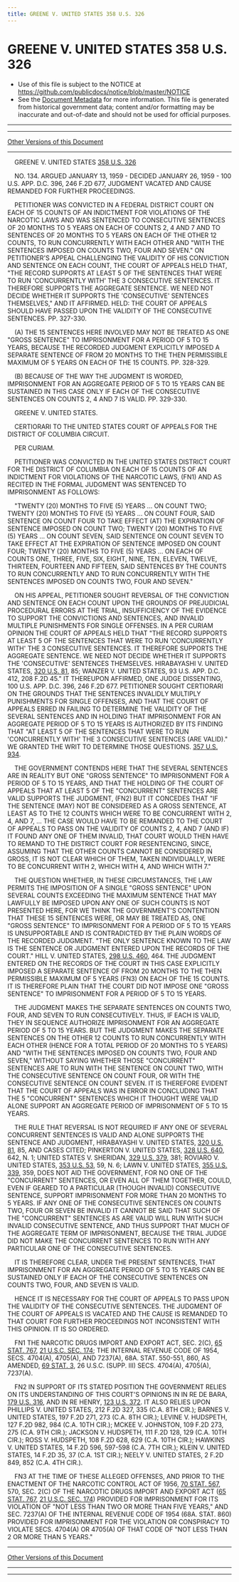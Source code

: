 ```yaml
---
title: GREENE V. UNITED STATES 358 U.S. 326
---
```


# GREENE V. UNITED STATES 358 U.S. 326

* Use of this file is subject to the NOTICE at https://github.com/publicdocs/notice/blob/master/NOTICE
* See the [Document Metadata](../../../index.md) for more information.
  This file is generated from historical government data; content and/or formatting may be inaccurate and out-of-date and should not be used for official purposes.

----------
----------

[Other Versions of this Document](https://publicdocs.github.io/go/links?ns=uslm-x&ref=%2Fus%2Fcourts%2Fscotus%2FusReporter%2F358%2F326)

----------

    GREENE V. UNITED STATES [358 U.S. 326][/us/courts/scotus/usReporter/358/326]

    NO. 134.  ARGUED JANUARY 13, 1959 - DECIDED JANUARY 26, 1959 - 100 U.S. APP. D.C. 396, 246 F.2D 677, JUDGMENT VACATED AND CAUSE REMANDED FOR FURTHER PROCEEDINGS.

    PETITIONER WAS CONVICTED IN A FEDERAL DISTRICT COURT ON EACH OF 15 COUNTS OF AN INDICTMENT FOR VIOLATIONS OF THE NARCOTIC LAWS AND WAS SENTENCED TO CONSECUTIVE SENTENCES OF 20 MONTHS TO 5 YEARS ON EACH OF COUNTS 2, 4 AND 7 AND TO SENTENCES OF 20 MONTHS TO 5 YEARS ON EACH OF THE OTHER 12 COUNTS, TO RUN CONCURRENTLY WITH EACH OTHER AND "WITH THE SENTENCES IMPOSED ON COUNTS TWO, FOUR AND SEVEN."  ON PETITIONER'S APPEAL CHALLENGING THE VALIDITY OF HIS CONVICTION AND SENTENCE ON EACH COUNT, THE COURT OF APPEALS HELD THAT, "THE RECORD SUPPORTS AT LEAST 5 OF THE SENTENCES THAT WERE TO RUN 'CONCURRENTLY WITH' THE 3 CONSECUTIVE SENTENCES.  IT THEREFORE SUPPORTS THE AGGREGATE SENTENCE.  WE NEED NOT DECIDE WHETHER IT SUPPORTS THE 'CONSECUTIVE' SENTENCES THEMSELVES," AND IT AFFIRMED.  HELD:  THE COURT OF APPEALS SHOULD HAVE PASSED UPON THE VALIDITY OF THE CONSECUTIVE SENTENCES.  PP. 327-330.

    (A)  THE 15 SENTENCES HERE INVOLVED MAY NOT BE TREATED AS ONE "GROSS SENTENCE" TO IMPRISONMENT FOR A PERIOD OF 5 TO 15 YEARS, BECAUSE THE RECORDED JUDGMENT EXPLICITLY IMPOSED A SEPARATE SENTENCE OF FROM 20 MONTHS TO THE THEN PERMISSIBLE MAXIMUM OF 5 YEARS ON EACH OF THE 15 COUNTS.  PP. 328-329.

    (B)  BECAUSE OF THE WAY THE JUDGMENT IS WORDED, IMPRISONMENT FOR AN AGGREGATE PERIOD OF 5 TO 15 YEARS CAN BE SUSTAINED IN THIS CASE ONLY IF EACH OF THE CONSECUTIVE SENTENCES ON COUNTS 2, 4 AND 7 IS VALID.  PP. 329-330.

    GREENE V. UNITED STATES.

    CERTIORARI TO THE UNITED STATES COURT OF APPEALS FOR THE DISTRICT OF COLUMBIA CIRCUIT.

    PER CURIAM.

    PETITIONER WAS CONVICTED IN THE UNITED STATES DISTRICT COURT FOR THE DISTRICT OF COLUMBIA ON EACH OF 15 COUNTS OF AN INDICTMENT FOR VIOLATIONS OF THE NARCOTIC LAWS, (FN1) AND AS RECITED IN THE FORMAL JUDGMENT WAS SENTENCED TO IMPRISONMENT AS FOLLOWS:

    "TWENTY (20) MONTHS TO FIVE (5) YEARS  ...  ON COUNT TWO; TWENTY (20) MONTHS TO FIVE (5) YEARS ...  ON COUNT FOUR, SAID SENTENCE ON COUNT FOUR TO TAKE EFFECT (AT) THE EXPIRATION OF SENTENCE IMPOSED ON COUNT TWO; TWENTY (20) MONTHS TO FIVE (5) YEARS  ...  ON COUNT SEVEN, SAID SENTENCE ON COUNT SEVEN TO TAKE EFFECT AT THE EXPIRATION OF SENTENCE IMPOSED ON COUNT FOUR; TWENTY (20) MONTHS TO FIVE (5) YEARS  ...  ON EACH OF COUNTS ONE, THREE, FIVE, SIX, EIGHT, NINE, TEN, ELEVEN, TWELVE, THIRTEEN, FOURTEEN AND FIFTEEN, SAID SENTENCES BY THE COUNTS TO RUN CONCURRENTLY AND TO RUN CONCURRENTLY WITH THE SENTENCES IMPOSED ON COUNTS TWO, FOUR AND SEVEN."

    ON HIS APPEAL, PETITIONER SOUGHT REVERSAL OF THE CONVICTION AND SENTENCE ON EACH COUNT UPON THE GROUNDS OF PREJUDICIAL PROCEDURAL ERRORS AT THE TRIAL, INSUFFICIENCY OF THE EVIDENCE TO SUPPORT THE CONVICTIONS AND SENTENCES, AND INVALID MULTIPLE PUNISHMENTS FOR SINGLE OFFENSES.  IN A PER CURIAM OPINION THE COURT OF APPEALS HELD THAT "THE RECORD SUPPORTS AT LEAST 5 OF THE SENTENCES THAT WERE TO RUN 'CONCURRENTLY WITH' THE 3 CONSECUTIVE SENTENCES.  IT THEREFORE SUPPORTS THE AGGREGATE SENTENCE.  WE NEED NOT DECIDE WHETHER IT SUPPORTS THE 'CONSECUTIVE' SENTENCES THEMSELVES.  HIRABAYASHI V. UNITED STATES, [320 U.S. 81][/us/courts/scotus/usReporter/320/81], 85; WANZER V. UNITED STATES, 93 U.S. APP. D.C. 412, 208 F.2D 45."  IT THEREUPON AFFIRMED, ONE JUDGE DISSENTING, 100 U.S. APP. D.C. 396, 246 F.2D 677.  PETITIONER SOUGHT CERTIORARI ON THE GROUNDS THAT THE SENTENCES INVALIDLY MULTIPLY PUNISHMENTS FOR SINGLE OFFENSES, AND THAT THE COURT OF APPEALS ERRED IN FAILING TO DETERMINE THE VALIDITY OF THE SEVERAL SENTENCES AND IN HOLDING THAT IMPRISONMENT FOR AN AGGREGATE PERIOD OF 5 TO 15 YEARS IS AUTHORIZED BY ITS FINDING THAT "AT LEAST 5 OF THE SENTENCES THAT WERE TO RUN 'CONCURRENTLY WITH' THE 3 CONSECUTIVE SENTENCES (ARE VALID)."  WE GRANTED THE WRIT TO DETERMINE THOSE QUESTIONS.  [357 U.S. 934][/us/courts/scotus/usReporter/357/934].

    THE GOVERNMENT CONTENDS HERE THAT THE SEVERAL SENTENCES ARE IN REALITY BUT ONE "GROSS SENTENCE" TO IMPRISONMENT FOR A PERIOD OF 5 TO 15 YEARS, AND THAT THE HOLDING OF THE COURT OF APPEALS THAT AT LEAST 5 OF THE "CONCURRENT" SENTENCES ARE VALID SUPPORTS THE JUDGMENT, (FN2) BUT IT CONCEDES THAT "IF THE SENTENCE (MAY) NOT BE CONSIDERED AS A GROSS SENTENCE, AT LEAST AS TO THE 12 COUNTS WHICH WERE TO BE CONCURRENT WITH 2, 4, AND 7,  ...  THE CASE WOULD HAVE TO BE REMANDED TO THE COURT OF APPEALS TO PASS ON THE VALIDITY OF COUNTS 2, 4, AND 7 (AND IF) IT FOUND ANY ONE OF THEM INVALID, THAT COURT WOULD THEN HAVE TO REMAND TO THE DISTRICT COURT FOR RESENTENCING, SINCE, ASSUMING THAT THE OTHER COUNTS CANNOT BE CONSIDERED IN GROSS, IT IS NOT CLEAR WHICH OF THEM, TAKEN INDIVIDUALLY, WERE TO BE CONCURRENT WITH 2, WHICH WITH 4, AND WHICH WITH 7."

    THE QUESTION WHETHER, IN THESE CIRCUMSTANCES, THE LAW PERMITS THE IMPOSITION OF A SINGLE "GROSS SENTENCE" UPON SEVERAL COUNTS EXCEEDING THE MAXIMUM SENTENCE THAT MAY LAWFULLY BE IMPOSED UPON ANY ONE OF SUCH COUNTS IS NOT PRESENTED HERE, FOR WE THINK THE GOVERNMENT'S CONTENTION THAT THESE 15 SENTENCES WERE, OR MAY BE TREATED AS, ONE "GROSS SENTENCE" TO IMPRISONMENT FOR A PERIOD OF 5 TO 15 YEARS IS UNSUPPORTABLE AND IS CONTRADICTED BY THE PLAIN WORDS OF THE RECORDED JUDGMENT.  "THE ONLY SENTENCE KNOWN TO THE LAW IS THE SENTENCE OR JUDGMENT ENTERED UPON THE RECORDS OF THE COURT."  HILL V. UNITED STATES, [298 U.S. 460][/us/courts/scotus/usReporter/298/460], 464.  THE JUDGMENT ENTERED ON THE RECORDS OF THE COURT IN THIS CASE EXPLICITLY IMPOSED A SEPARATE SENTENCE OF FROM 20 MONTHS TO THE THEN PERMISSIBLE MAXIMUM OF 5 YEARS (FN3) ON EACH OF THE 15 COUNTS.  IT IS THEREFORE PLAIN THAT THE COURT DID NOT IMPOSE ONE "GROSS SENTENCE" TO IMPRISONMENT FOR A PERIOD OF 5 TO 15 YEARS.

    THE JUDGMENT MAKES THE SEPARATE SENTENCES ON COUNTS TWO, FOUR, AND SEVEN TO RUN CONSECUTIVELY.  THUS, IF EACH IS VALID, THEY IN SEQUENCE AUTHORIZE IMPRISONMENT FOR AN AGGREGATE PERIOD OF 5 TO 15 YEARS.  BUT THE JUDGMENT MAKES THE SEPARATE SENTENCES ON THE OTHER 12 COUNTS TO RUN CONCURRENTLY WITH EACH OTHER (HENCE FOR A TOTAL PERIOD OF 20 MONTHS TO 5 YEARS) AND "WITH THE SENTENCES IMPOSED ON COUNTS TWO, FOUR AND SEVEN," WITHOUT SAYING WHETHER THOSE "CONCURRENT" SENTENCES ARE TO RUN WITH THE SENTENCE ON COUNT TWO, WITH THE CONSECUTIVE SENTENCE ON COUNT FOUR, OR WITH THE CONSECUTIVE SENTENCE ON COUNT SEVEN.  IT IS THEREFORE EVIDENT THAT THE COURT OF APPEALS WAS IN ERROR IN CONCLUDING THAT THE 5 "CONCURRENT" SENTENCES WHICH IT THOUGHT WERE VALID ALONE SUPPORT AN AGGREGATE PERIOD OF IMPRISONMENT OF 5 TO 15 YEARS.

    THE RULE THAT REVERSAL IS NOT REQUIRED IF ANY ONE OF SEVERAL CONCURRENT SENTENCES IS VALID AND ALONE SUPPORTS THE SENTENCE AND JUDGMENT, HIRABAYASHI V. UNITED STATES, [320 U.S. 81][/us/courts/scotus/usReporter/320/81], 85, AND CASES CITED; PINKERTON V. UNITED STATES, [328 U.S. 640][/us/courts/scotus/usReporter/328/640], 642, N. 1; UNITED STATES V. SHERIDAN, [329 U.S. 379][/us/courts/scotus/usReporter/329/379], 381; ROVIARO V. UNITED STATES, [353 U.S. 53][/us/courts/scotus/usReporter/353/53], 59, N. 6; LAWN V. UNITED STATES, [355 U.S. 339][/us/courts/scotus/usReporter/355/339], 359, DOES NOT AID THE GOVERNMENT, FOR NO ONE OF THE "CONCURRENT" SENTENCES, OR EVEN ALL OF THEM TOGETHER, COULD, EVEN IF GEARED TO A PARTICULAR (THOUGH INVALID) CONSECUTIVE SENTENCE, SUPPORT IMPRISONMENT FOR MORE THAN 20 MONTHS TO 5 YEARS.  IF ANY ONE OF THE CONSECUTIVE SENTENCES ON COUNTS TWO, FOUR OR SEVEN BE INVALID IT CANNOT BE SAID THAT SUCH OF THE "CONCURRENT" SENTENCES AS ARE VALID WILL RUN WITH SUCH INVALID CONSECUTIVE SENTENCE, AND THUS SUPPORT THAT MUCH OF THE AGGREGATE TERM OF IMPRISONMENT, BECAUSE THE TRIAL JUDGE DID NOT MAKE THE CONCURRENT SENTENCES TO RUN WITH ANY PARTICULAR ONE OF THE CONSECUTIVE SENTENCES.

    IT IS THEREFORE CLEAR, UNDER THE PRESENT SENTENCES, THAT IMPRISONMENT FOR AN AGGREGATE PERIOD OF 5 TO 15 YEARS CAN BE SUSTAINED ONLY IF EACH OF THE CONSECUTIVE SENTENCES ON COUNTS TWO, FOUR, AND SEVEN IS VALID.

    HENCE IT IS NECESSARY FOR THE COURT OF APPEALS TO PASS UPON THE VALIDITY OF THE CONSECUTIVE SENTENCES.  THE JUDGMENT OF THE COURT OF APPEALS IS VACATED AND THE CAUSE IS REMANDED TO THAT COURT FOR FURTHER PROCEEDINGS NOT INCONSISTENT WITH THIS OPINION.  IT IS SO ORDERED.

    FN1  THE NARCOTIC DRUGS IMPORT AND EXPORT ACT, SEC. 2(C), [65 STAT. 767][/us/stat/65/767], [21 U.S.C. SEC. 174][/us/usc/t21/s174]; THE INTERNAL REVENUE CODE OF 1954, SECS. 4704(A), 4705(A), AND 7237(A), 68A.  STAT.  550-551, 860, AS AMENDED, [69 STAT. 3][/us/stat/69/3], 26 U.S.C. (SUPP. III) SECS. 4704(A), 4705(A), 7237(A).

    FN2  IN SUPPORT OF ITS STATED POSITION THE GOVERNMENT RELIES ON ITS UNDERSTANDING OF THIS COURT'S OPINIONS IN IN RE DE BARA, [179 U.S. 316][/us/courts/scotus/usReporter/179/316], AND IN RE HENRY, [123 U.S. 372][/us/courts/scotus/usReporter/123/372].  IT ALSO RELIES UPON PHILLIPS V. UNITED STATES, 212 F.2D 327, 335 (C.A. 8TH CIR.); BARNES V. UNITED STATES, 197 F.2D 271, 273 (C.A. 8TH CIR.); LEVINE V. HUDSPETH, 127 F.2D 982, 984 (C.A. 10TH CIR.); MCKEE V. JOHNSTON, 109 F.2D 273, 275 (C.A. 9TH CIR.); JACKSON V. HUDSPETH, 111 F.2D 128, 129 (C.A. 10TH CIR.); ROSS V. HUDSPETH, 108 F.2D 628, 629 (C.A. 10TH CIR.); HAWKINS V. UNITED STATES, 14 F.2D 596, 597-598 (C.A. 7TH CIR.); KLEIN V. UNITED STATES, 14 F.2D 35, 37 (C.A. 1ST CIR.); NEELY V. UNITED STATES, 2 F.2D 849, 852 (C.A. 4TH CIR.).

    FN3  AT THE TIME OF THESE ALLEGED OFFENSES, AND PRIOR TO THE ENACTMENT OF THE NARCOTIC CONTROL ACT OF 1956, [70 STAT. 567][/us/stat/70/567], 570, SEC. 2(C) OF THE NARCOTIC DRUGS IMPORT AND EXPORT ACT ([65 STAT. 767][/us/stat/65/767], [21 U.S.C. SEC. 174][/us/usc/t21/s174]) PROVIDED FOR IMPRISONMENT FOR ITS VIOLATION OF "NOT LESS THAN TWO OR MORE THAN FIVE YEARS," AND SEC. 7237(A) OF THE INTERNAL REVENUE CODE OF 1954 (68A.  STAT.  860) PROVIDED FOR IMPRISONMENT FOR THE VIOLATION OR CONSPIRACY TO VIOLATE SECS. 4704(A) OR 4705(A) OF THAT CODE OF "NOT LESS THAN 2 OR MORE THAN 5 YEARS."

----------

[Other Versions of this Document](https://publicdocs.github.io/go/links?ns=uslm-x&ref=%2Fus%2Fcourts%2Fscotus%2FusReporter%2F358%2F326)

----------
----------

[/us/courts/scotus/usReporter/358/326]: https://publicdocs.github.io/go/links?ns=uslm-x&ref=%2Fus%2Fcourts%2Fscotus%2FusReporter%2F358%2F326
[/us/courts/scotus/usReporter/320/81]: https://publicdocs.github.io/go/links?ns=uslm-x&ref=%2Fus%2Fcourts%2Fscotus%2FusReporter%2F320%2F81
[/us/courts/scotus/usReporter/357/934]: https://publicdocs.github.io/go/links?ns=uslm-x&ref=%2Fus%2Fcourts%2Fscotus%2FusReporter%2F357%2F934
[/us/courts/scotus/usReporter/298/460]: https://publicdocs.github.io/go/links?ns=uslm-x&ref=%2Fus%2Fcourts%2Fscotus%2FusReporter%2F298%2F460
[/us/courts/scotus/usReporter/320/81]: https://publicdocs.github.io/go/links?ns=uslm-x&ref=%2Fus%2Fcourts%2Fscotus%2FusReporter%2F320%2F81
[/us/courts/scotus/usReporter/328/640]: https://publicdocs.github.io/go/links?ns=uslm-x&ref=%2Fus%2Fcourts%2Fscotus%2FusReporter%2F328%2F640
[/us/courts/scotus/usReporter/329/379]: https://publicdocs.github.io/go/links?ns=uslm-x&ref=%2Fus%2Fcourts%2Fscotus%2FusReporter%2F329%2F379
[/us/courts/scotus/usReporter/353/53]: https://publicdocs.github.io/go/links?ns=uslm-x&ref=%2Fus%2Fcourts%2Fscotus%2FusReporter%2F353%2F53
[/us/courts/scotus/usReporter/355/339]: https://publicdocs.github.io/go/links?ns=uslm-x&ref=%2Fus%2Fcourts%2Fscotus%2FusReporter%2F355%2F339
[/us/stat/65/767]: https://publicdocs.github.io/go/links?ns=uslm&ref=%2Fus%2Fstat%2F65%2F767
[/us/usc/t21/s174]: https://publicdocs.github.io/go/links?ns=uslm&ref=%2Fus%2Fusc%2Ft21%2Fs174
[/us/stat/69/3]: https://publicdocs.github.io/go/links?ns=uslm&ref=%2Fus%2Fstat%2F69%2F3
[/us/courts/scotus/usReporter/179/316]: https://publicdocs.github.io/go/links?ns=uslm-x&ref=%2Fus%2Fcourts%2Fscotus%2FusReporter%2F179%2F316
[/us/courts/scotus/usReporter/123/372]: https://publicdocs.github.io/go/links?ns=uslm-x&ref=%2Fus%2Fcourts%2Fscotus%2FusReporter%2F123%2F372
[/us/stat/70/567]: https://publicdocs.github.io/go/links?ns=uslm&ref=%2Fus%2Fstat%2F70%2F567
[/us/stat/65/767]: https://publicdocs.github.io/go/links?ns=uslm&ref=%2Fus%2Fstat%2F65%2F767
[/us/usc/t21/s174]: https://publicdocs.github.io/go/links?ns=uslm&ref=%2Fus%2Fusc%2Ft21%2Fs174


